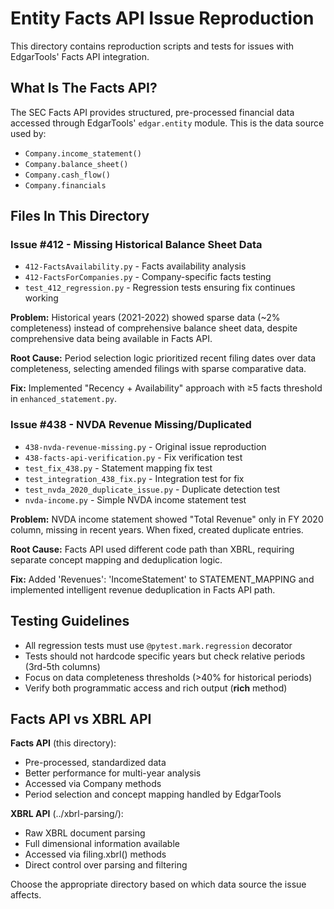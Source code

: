 # Entity Facts API Issue Reproduction

This directory contains reproduction scripts and tests for issues with EdgarTools' Facts API integration.

## What Is The Facts API?

The SEC Facts API provides structured, pre-processed financial data accessed through EdgarTools' `edgar.entity` module. This is the data source used by:

- `Company.income_statement()`
- `Company.balance_sheet()`  
- `Company.cash_flow()`
- `Company.financials`

## Files In This Directory

### Issue #412 - Missing Historical Balance Sheet Data
- `412-FactsAvailability.py` - Facts availability analysis
- `412-FactsForCompanies.py` - Company-specific facts testing
- `test_412_regression.py` - Regression tests ensuring fix continues working

**Problem:** Historical years (2021-2022) showed sparse data (~2% completeness) instead of comprehensive balance sheet data, despite comprehensive data being available in Facts API.

**Root Cause:** Period selection logic prioritized recent filing dates over data completeness, selecting amended filings with sparse comparative data.

**Fix:** Implemented "Recency + Availability" approach with ≥5 facts threshold in `enhanced_statement.py`.

### Issue #438 - NVDA Revenue Missing/Duplicated  
- `438-nvda-revenue-missing.py` - Original issue reproduction
- `438-facts-api-verification.py` - Fix verification test
- `test_fix_438.py` - Statement mapping fix test
- `test_integration_438_fix.py` - Integration test for fix
- `test_nvda_2020_duplicate_issue.py` - Duplicate detection test
- `nvda-income.py` - Simple NVDA income statement test

**Problem:** NVDA income statement showed "Total Revenue" only in FY 2020 column, missing in recent years. When fixed, created duplicate entries.

**Root Cause:** Facts API used different code path than XBRL, requiring separate concept mapping and deduplication logic.

**Fix:** Added 'Revenues': 'IncomeStatement' to STATEMENT_MAPPING and implemented intelligent revenue deduplication in Facts API path.

## Testing Guidelines

- All regression tests must use `@pytest.mark.regression` decorator
- Tests should not hardcode specific years but check relative periods (3rd-5th columns)
- Focus on data completeness thresholds (>40% for historical periods)
- Verify both programmatic access and rich output (__rich__ method)

## Facts API vs XBRL API

**Facts API** (this directory):
- Pre-processed, standardized data
- Better performance for multi-year analysis  
- Accessed via Company methods
- Period selection and concept mapping handled by EdgarTools

**XBRL API** (../xbrl-parsing/):
- Raw XBRL document parsing
- Full dimensional information available
- Accessed via filing.xbrl() methods  
- Direct control over parsing and filtering

Choose the appropriate directory based on which data source the issue affects.